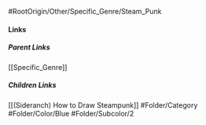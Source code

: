 #RootOrigin/Other/Specific_Genre/Steam_Punk
#### Links
##### Parent Links
[[Specific_Genre]]
##### Children Links
[[(Sideranch) How to Draw Steampunk]]
#Folder/Category
#Folder/Color/Blue
#Folder/Subcolor/2
